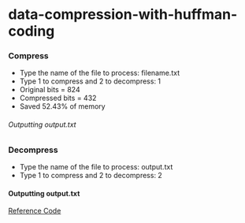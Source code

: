 # data-compression-with-huffman-coding
### Compress
- Type the name of the file to process: filename.txt
- Type 1 to compress and 2 to decompress: 1
- Original bits = 824
- Compressed bits = 432
- Saved 52.43% of memory
###### Outputting output.txt

### Decompress
- Type the name of the file to process: output.txt
- Type 1 to compress and 2 to decompress: 2
#### Outputting output.txt

[Reference Code](https://www.itread01.com/content/1546575863.html)
